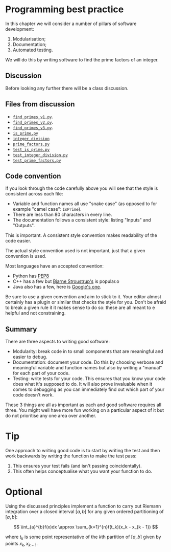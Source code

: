 # Programming best practice

In this chapter we will consider a number of pillars of software development:

1. Modularisation;
2. Documentation;
3. Automated testing.

We will do this by writing software to find the prime factors of an integer.

## Discussion

Before looking any further there will be a class discussion.

## Files from discussion

- [`find_primes_v1.py`]({{root}}/assets/code/src/find_primes_v1.py).
- [`find_primes_v2.py`]({{root}}/assets/code/src/find_primes_v2.py).
- [`find_primes_v3.py`]({{root}}/assets/code/src/find_primes_v3.py).
- [`is_prime.py`]({{root}}/assets/code/src/is_prime.py)
- [`integer_division`]({{root}}/assets/code/src/integer_division.py)
- [`prime_factors.py`]({{root}}/assets/code/src/prime_factors.py)
- [`test_is_prime.py`]({{root}}/assets/code/src/test_is_prime.py)
- [`test_integer_division.py`]({{root}}/assets/code/src/test_integer_division.py)
- [`test_prime_factors.py`]({{root}}/assets/code/src/test_prime_factors.py)

## Code convention

If you look through the code carefully above you will see that the style is
consistent across each file:

- Variable and function names all use "snake case" (as opposed to for example
  "camel case": `IsPrime`).
- There are less than 80 characters in every line.
- The documentation follows a consistent style: listing "Inputs" and "Outputs".

This is important. A consistent style convention
makes readability of the code easier.

The actual style convention used is not important, just that a given convention
is used.

Most languages have an accepted convention:

- Python has [PEP8](https://www.python.org/dev/peps/pep-0008/)
- C++ has a few but [Bjarne
  Stroustrup's](http://www.stroustrup.com/bs_faq2.html) is popular.o
- Java also has a few, here is [Google's
  one](https://google.github.io/styleguide/javaguide.html).

Be sure to use a given convention and aim to stick to it. Your editor almost
certainly has a plugin or similar that checks the style for you. Don't be
afraid to break a given rule it it makes sense to do so: these are all meant to
e helpful and not constraining.

## Summary

There are three aspects to writing good software:

- Modularity: break code in to small components that are meaningful and easier
  to debug.
- Documentation: document your code. Do this by choosing verbose and meaningful
  variable and function names but also by writing a "manual" for each part of
  your code.
- Testing: write tests for your code. This ensures that you know your code does
  what it's supposed to do. It will also prove invaluable when it comes to
  debugging as you can immediately find out which part of your code doesn't
  work.

These 3 things are all as important as each and good software requires all
three. You might well have more fun working on a particular aspect of it but do
not prioritise any one area over another.

# Tip

One approach to writing good code is to start by writing the test and then work
backwards by writing the function to make the test pass:

1. This ensures your test fails (and isn't passing coincidentally).
2. This often helps conceptualise what you want your function to do.

# Optional

Using the discussed principles implement a function to carry out Riemann
integration over a closed interval $[a, b]$ for any given ordered partitioning
of $[a, b]$:

$$
\int_{a}^{b}f(x)dx \approx \sum_{k=1}^{n}f(t_k)(x_k - x_{k - 1})
$$

where $t_k$ is some point representative of the $k$th partition of $[a, b]$
given by points $x_k, x_{k-1}$.
